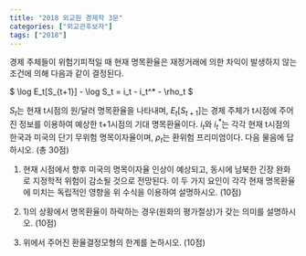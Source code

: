 ```yaml
---
title: "2018 외교원 경제학 3문"
categories: ["외교관후보자"]
tags: ["2018"]
---
```


경제 주체들이 위험기피적일 때 현재 명목환율은 재정거래에 의한 차익이 발생하지 않는 조건에 의해 다음과 같이 결정된다.

$ \log E_t[S_{t+1}] - \log S_t = i_t - i_t^* - \rho_t $

$S_t$는 현재 t시점의 원/달러 명목환율을 나타내며, $E_t[S_{t+1}]$는 경제 주체가 t시점에 주어진 정보를 이용하여 예상한 t+1시점의 기대 명목환율이다. $i_t$와 $i_t^*$는 각각 현재 t시점의 한국과 미국의 단기 무위험 명목이자율이며, $\rho_t$는 환위험 프리미엄이다. 다음 물음에 답하시오. (총 30점)

1) 현재 시점에서 향후 미국의 명목이자율 인상이 예상되고, 동시에 남북한 긴장 완화로 지정학적 위험이 감소될 것으로 전망된다. 이 두 가지 요인이 각각 현재 명목환율에 미치는 독립적인 영향을 위 수식을 이용하여 설명하시오. (10점)

2) 1)의 상황에서 명목환율이 하락하는 경우(원화의 평가절상)가 갖는 의미를 설명하시오. (10점)

3) 위에서 주어진 환율결정모형의 한계를 논하시오. (10점)
